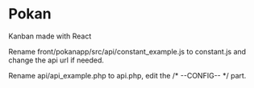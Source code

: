 # Pokan

Kanban made with React

Rename front/pokanapp/src/api/constant_example.js to constant.js and change the api url if needed.

Rename api/api_example.php to api.php, edit the /* --CONFIG-- */ part.

